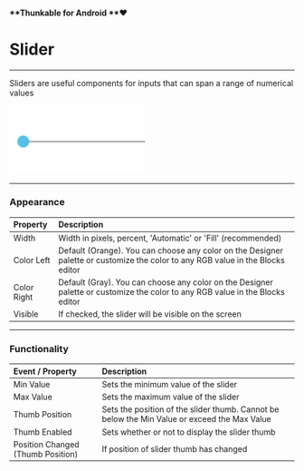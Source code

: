 #### **Thunkable for Android **❤

# Slider

---

Sliders are useful components for inputs that can span a range of numerical values

![](/assets/slider.png)

---

### **Appearance**

| Property | Description |
| :--- | :--- |
| Width | Width in pixels, percent, 'Automatic' or 'Fill' \(recommended\) |
| Color Left | Default \(Orange\). You can choose any color on the Designer palette or customize the color to any RGB value in the Blocks editor |
| Color Right | Default \(Gray\). You can choose any color on the Designer palette or customize the color to any RGB value in the Blocks editor |
| Visible | If checked, the slider will be visible on the screen |

---

### Functionality

| Event / Property | Description |
| :--- | :--- |
| Min Value | Sets the minimum value of the slider |
| Max Value | Sets the maximum value of the slider |
| Thumb Position | Sets the position of the slider thumb. Cannot be below the Min Value or exceed the Max Value |
| Thumb Enabled | Sets whether or not to display the slider thumb |
| Position Changed \(Thumb Position\) | If position of slider thumb has changed |



